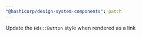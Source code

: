 ```yaml
---
"@hashicorp/design-system-components": patch
---
```


Update the `Hds::Button` style when rendered as a link
